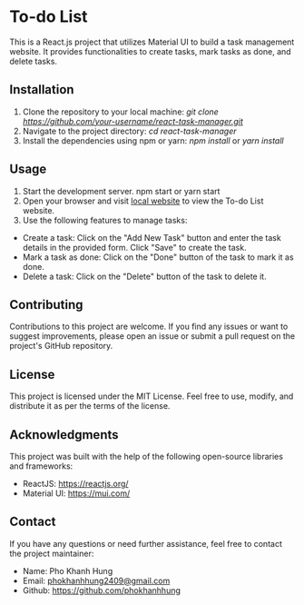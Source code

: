 # To-do List
This is a React.js project that utilizes Material UI to build a task management website. It provides functionalities to create tasks, mark tasks as done, and delete tasks.

## Installation
1. Clone the repository to your local machine: *git clone https://github.com/your-username/react-task-manager.git*
2. Navigate to the project directory: *cd react-task-manager*
3. Install the dependencies using npm or yarn: *npm install* or *yarn install*

## Usage
1. Start the development server.
npm start
or
yarn start
2. Open your browser and visit [local website](http://localhost:3000) to view the To-do List website.
3. Use the following features to manage tasks:
- Create a task: Click on the "Add New Task" button and enter the task details in the provided form. Click "Save" to create the task.
- Mark a task as done: Click on the "Done" button of the task to mark it as done.
- Delete a task: Click on the "Delete" button of the task to delete it.

## Contributing
Contributions to this project are welcome. If you find any issues or want to suggest improvements, please open an issue or submit a pull request on the project's GitHub repository.

## License
This project is licensed under the MIT License. Feel free to use, modify, and distribute it as per the terms of the license.

## Acknowledgments
This project was built with the help of the following open-source libraries and frameworks:
- ReactJS: https://reactjs.org/
- Material UI: https://mui.com/

## Contact
If you have any questions or need further assistance, feel free to contact the project maintainer:
- Name: Pho Khanh Hung
- Email: phokhanhhung2409@gmail.com
- Github: https://github.com/phokhanhhung
